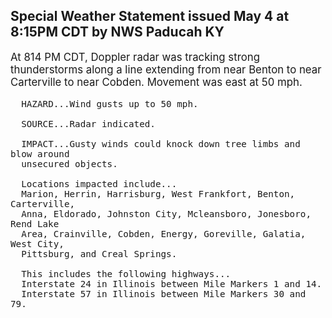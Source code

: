 <p>
   <h2>Special Weather Statement issued May 4 at 8:15PM CDT by NWS Paducah KY</h2>
   <div style="font-size:120%">At 814 PM CDT, Doppler radar was tracking strong thunderstorms along
      a line extending from near Benton to near Carterville to near Cobden.
      Movement was east at 50 mph.
      
      HAZARD...Wind gusts up to 50 mph.
      
      SOURCE...Radar indicated.
      
      IMPACT...Gusty winds could knock down tree limbs and blow around
      unsecured objects.
      
      Locations impacted include...
      Marion, Herrin, Harrisburg, West Frankfort, Benton, Carterville,
      Anna, Eldorado, Johnston City, Mcleansboro, Jonesboro, Rend Lake
      Area, Crainville, Cobden, Energy, Goreville, Galatia, West City,
      Pittsburg, and Creal Springs.
      
      This includes the following highways...
      Interstate 24 in Illinois between Mile Markers 1 and 14.
      Interstate 57 in Illinois between Mile Markers 30 and 79.
   </div>
</p>